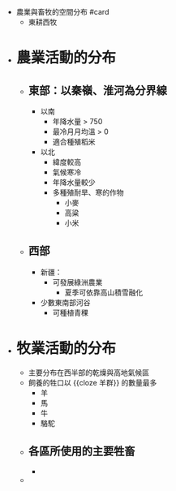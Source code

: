 - 農業與畜牧的空間分布 #card
	- 東耕西牧
- # 農業活動的分布
	- ## 東部：以秦嶺、淮河為分界線
		- 以南
			- 年降水量 > 750
			- 最冷月月均溫 > 0
			- 適合種殖稻米
		- 以北
			- 緯度較高
			- 氣候寒冷
			- 年降水量較少
			- 多種殖耐旱、寒的作物
				- 小麥
				- 高粱
				- 小米
	- ## 西部
		- 新疆：
			- 可發展綠洲農業
				- 夏季可依靠高山積雪融化
		- 少數東南部河谷
			- 可種植青稞
- # 牧業活動的分布
	- 主要分布在西半部的乾燥與高地氣候區
	- 飼養的牲口以 {{cloze 羊群}} 的數量最多
		- 羊
		- 馬
		- 牛
		- 駱駝
	- ## 各區所使用的主要牲畜
		-
	-